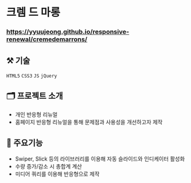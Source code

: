 # 크렘 드 마롱

### <https://yyuujeong.github.io/responsive-renewal/cremedemarrons/>

## :hammer_and_pick: 기술
```HTML5``` ```CSS3``` ```JS``` ```jQuery```

## :card_index_dividers: 프로젝트 소개
- 개인 반응형 리뉴얼
- 홈페이지 반응형 리뉴얼을 통해 문제점과 사용성을 개선하고자 제작

## :mag_right: 주요기능
- Swiper, Slick 등의 라이브러리를 이용해 자동 슬라이드와 인디케이터 활성화
- 수량 증가/감소 시 총합계 계산
- 미디어 쿼리를 이용해 반응형으로 제작
